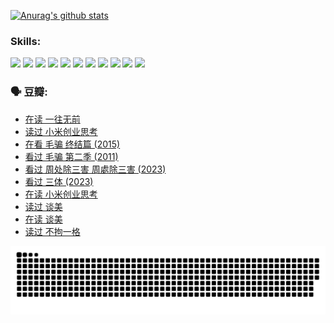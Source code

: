 
[![Anurag's github stats](https://github-readme-stats.vercel.app/api?username=w940853815)](https://github.com/anuraghazra/github-readme-stats)

### Skills:

<code><img height="32" src="https://cdn.jsdelivr.net/npm/simple-icons@v5/icons/python.svg"></code>
<code><img height="32" src="https://cdn.jsdelivr.net/npm/simple-icons@v5/icons/javascript.svg"></code>
<code><img height="32" src="https://cdn.jsdelivr.net/npm/simple-icons@v5/icons/django.svg"></code>
<code><img height="32" src="https://cdn.jsdelivr.net/npm/simple-icons@v5/icons/flask.svg"></code>
<code><img height="32" src="https://cdn.jsdelivr.net/npm/simple-icons@v5/icons/vuetify.svg"></code>
<code><img height="32" src="https://cdn.jsdelivr.net/npm/simple-icons@v5/icons/git.svg"></code>
<code><img height="32" src="https://cdn.jsdelivr.net/npm/simple-icons@v5/icons/docker.svg"></code>
<code><img height="32" src="https://cdn.jsdelivr.net/npm/simple-icons@v5/icons/postgresql.svg"></code>
<code><img height="32" src="https://cdn.jsdelivr.net/npm/simple-icons@v5/icons/elasticsearch.svg"></code>
<code><img height="32" src="https://cdn.jsdelivr.net/npm/simple-icons@v5/icons/macos.svg"></code>
<code><img height="32" src="https://cdn.jsdelivr.net/npm/simple-icons@v5/icons/linux.svg"></code>

### 🗣 豆瓣:

<!-- DOUBAN-ACTIVITIES:START -->
- [在读 一往无前](https://www.douban.com/people/136069238/status/4590507310/?_i=15271435)
- [读过 小米创业思考](https://www.douban.com/people/136069238/status/4590506983/?_i=15271435)
- [在看 毛骗 终结篇‎ (2015)](https://www.douban.com/people/136069238/status/4581971924/?_i=15271435)
- [看过 毛骗 第二季‎ (2011)](https://www.douban.com/people/136069238/status/4581971810/?_i=15271435)
- [看过 周处除三害 周處除三害‎ (2023)](https://www.douban.com/people/136069238/status/4575646701/?_i=15271436)
- [看过 三体‎ (2023)](https://www.douban.com/people/136069238/status/4574263039/?_i=15271436)
- [在读 小米创业思考](https://www.douban.com/people/136069238/status/4572047905/?_i=15271436)
- [读过 谈美](https://www.douban.com/people/136069238/status/4572047629/?_i=15271436)
- [在读 谈美](https://www.douban.com/people/136069238/status/4560861771/?_i=15271436)
- [读过 不拘一格](https://www.douban.com/people/136069238/status/4560861445/?_i=15271436)
<!-- DOUBAN-ACTIVITIES:END -->


![Snake animation](https://raw.githubusercontent.com/w940853815/w940853815/output/github-contribution-grid-snake.svg)

<!--
**w940853815/w940853815** is a ✨ _special_ ✨ repository because its `README.md` (this file) appears on your GitHub profile.

Here are some ideas to get you started:

- 🔭 I’m currently working on ...
- 🌱 I’m currently learning ...
- 👯 I’m looking to collaborate on ...
- 🤔 I’m looking for help with ...
- 💬 Ask me about ...
- 📫 How to reach me: ...
- 😄 Pronouns: ...
- ⚡ Fun fact: ...
-->
